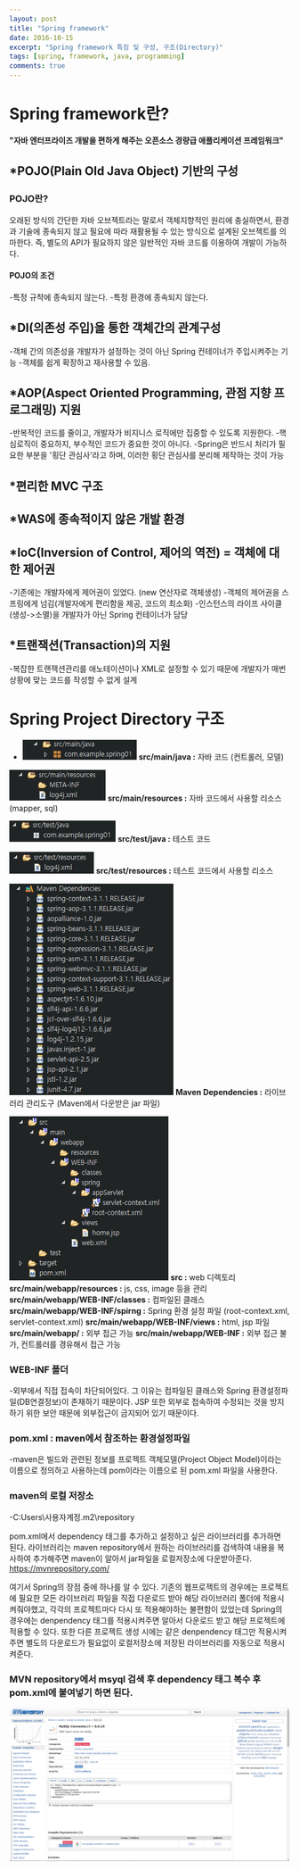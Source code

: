 ```yaml
---
layout: post
title: "Spring framework"
date: 2016-10-15
excerpt: "Spring framework 특징 및 구성, 구조(Directory)"
tags: [spring, framework, java, programming]
comments: true
---
```


# Spring framework란?
**"자바 엔터프라이즈 개발을 편하게 해주는 오픈소스 경량급 애플리케이션 프레임워크"**

## *POJO(Plain Old Java Object) 기반의 구성
### POJO란?
오래된 방식의 간단한 자바 오브젝트라는 말로서 객체지향적인 원리에 충실하면서, 환경과 기술에 종속되지 않고 필요에 따라 재활용될 수 있는 방식으로 설계된 오브젝트를 의마한다. 즉, 별도의 API가 필요하지 않은 일반적인 자바 코드를 이용하여 개발이 가능하다.
#### POJO의 조건
-특정 규챡에 종속되지 않는다.
-특정 환경에 종속되지 않는다.

## *DI(의존성 주입)을 통한 객체간의 관계구성
-객체 간의 의존성을 개발자가 설정하는 것이 아닌 Spring 컨테이너가 주입시켜주는 기능 -객체를 쉽게 확장하고 재사용할 수 있음.

## *AOP(Aspect Oriented Programming, 관점 지향 프로그래밍) 지원
-반복적인 코드를 줄이고, 개발자가 비지니스 로직에만 집중할 수 있도록 지원한다.
-핵심로직이 중요하지, 부수적인 코드가 중요한 것이 아니다.
-Spring은 반드시 처리가 필요한 부분을 '횡단 관심사'라고 하며, 이러한 횡단 관심사를 분리해 제작하는 것이 가능

## *편리한 MVC 구조

## *WAS에 종속적이지 않은 개발 환경

## *IoC(Inversion of Control, 제어의 역전) = 객체에 대한 제어권
-기존에는 개발자에게 제어권이 있었다. (new 연산자로 객체생성)
-객체의 제어권을 스프링에게 넘김(개발자에게 편리함을 제공, 코드의 최소화)
-인스턴스의 라이프 사이클(생성->소멸)을 개발자가 아닌 Spring 컨테이너가 담당

## *트랜잭션(Transaction)의 지원
-복잡한 트랜잭션관리를 애노테이션이나 XML로 설정할 수 있기 때문에 개발자가 매번 상황에 맞는 코드를 작성할 수 없게 설계


# Spring Project Directory 구조

* ![](/images/spring/directory/src-main-java.png)
**src/main/java :** 자바 코드 (컨트롤러, 모델)

![](/images/spring/directory/src-main-resources.png)
**src/main/resources :** 자바 코드에서 사용할 리소스 (mapper, sql)

![](/images/spring/directory/src-test-java.png)
**src/test/java :** 테스트 코드

![](/images/spring/directory/src-test-resources.png)
**src/test/resources :** 테스트 코드에서 사용할 리소스

![](/images/spring/directory/maven-dependencies.png)
**Maven Dependencies :** 라이브러리 관리도구 (Maven에서 다운받은 jar 파일)

![](/images/spring/directory/src-main-webapp.png)
**src :** web 디렉토리
**src/main/webapp/resources :** js, css, image 등을 관리
**src/main/webapp/WEB-INF/classes :** 컴파일된 클래스
**src/main/webapp/WEB-INF/spirng :** Spring 환경 설정 파일 (root-context.xml, servlet-context.xml)
**src/main/webapp/WEB-INF/views :** html, jsp 파일<br/>
**src/main/webapp/ :** 외부 접근 가능
**src/main/webapp/WEB-INF :** 외부 접근 불가, 컨트롤러를 경유해서 접근 가능

### WEB-INF 폴더
-외부에서 직접 접속이 차단되어있다. 그 이유는 컴파일된 클래스와 Spring 환경설정파일(DB연결정보)이 존재하기 때문이다. JSP 또한 외부로 접속하여 수정되는 것을 방지하기 위한 보안 때문에 외부접근이 금지되어 있기 때문이다.

### pom.xml : maven에서 참조하는 환경설정파일
-maven은 빌드와 관련된 정보를 프로젝트 객체모델(Project Object Model)이라는 이름으로 정의하고 사용하는데 pom이라는 이름으로 된 pom.xml 파일을 사용한다.

### maven의 로컬 저장소
-C:Users\사용자계정\.m2\repository

pom.xml에서 dependency 태그를 추가하고 설정하고 싶은 라이브러리를 추가하면 된다.
라이브러리는 maven repository에서 원하는 라이브러리를 검색하여 내용을 복사하여 추가해주면 maven이 알아서 jar파일을 로컬저장소에 다운받아준다.
https://mvnrepository.com/

여기서 Spring의 장점 중에 하나를 알 수 있다.
기존의 웹프로젝트의 경우에는 프로젝트에 필요한 모든 라이브러리 파일을 직접 다운로드 받아 해당 라이브러리 폴더에 적용시켜줘야했고, 각각의 프로젝트마다 다시 또 적용해야하는 불편함이 있었는데 Spring의 경우에는 denpendency 태그를 적용시켜주면 알아서 다운로드 받고 해당 프로젝트에 적용할 수 있다. 또한 다른 프로젝트 생성 시에는 같은 denpendency 태그만 적용시켜주면 별도의 다운로드가 필요없이 로컬저장소에 저장된 라이브러리를 자동으로 적용시켜준다.

### MVN repository에서 msyql 검색 후 dependency 태그 복수 후 pom.xml에 붙여넣기 하면 된다.
![](/images/spring/maven/mvn-repository.PNG)
